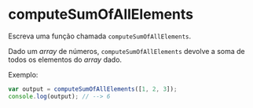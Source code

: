 # computeSumOfAllElements

Escreva uma função chamada `computeSumOfAllElements`.

Dado um _array_ de números, `computeSumOfAllElements` devolve a soma de todos
os elementos do _array_ dado.

Exemplo:

```javascript
var output = computeSumOfAllElements([1, 2, 3]);
console.log(output); // --> 6
```
